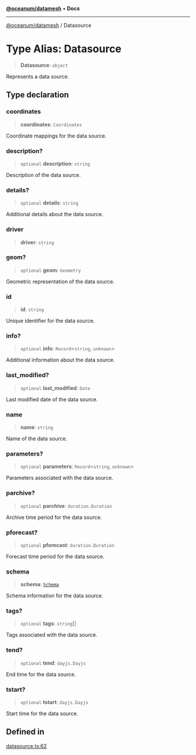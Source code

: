 [**@oceanum/datamesh**](../README.md) • **Docs**

***

[@oceanum/datamesh](../packages.md) / Datasource

# Type Alias: Datasource

> **Datasource**: `object`

Represents a data source.

## Type declaration

### coordinates

> **coordinates**: `Coordinates`

Coordinate mappings for the data source.

### description?

> `optional` **description**: `string`

Description of the data source.

### details?

> `optional` **details**: `string`

Additional details about the data source.

### driver

> **driver**: `string`

### geom?

> `optional` **geom**: `Geometry`

Geometric representation of the data source.

### id

> **id**: `string`

Unique identifier for the data source.

### info?

> `optional` **info**: `Record`\<`string`, `unknown`\>

Additional information about the data source.

### last\_modified?

> `optional` **last\_modified**: `Date`

Last modified date of the data source.

### name

> **name**: `string`

Name of the data source.

### parameters?

> `optional` **parameters**: `Record`\<`string`, `unknown`\>

Parameters associated with the data source.

### parchive?

> `optional` **parchive**: `duration.Duration`

Archive time period for the data source.

### pforecast?

> `optional` **pforecast**: `duration.Duration`

Forecast time period for the data source.

### schema

> **schema**: [`Schema`](Schema.md)

Schema information for the data source.

### tags?

> `optional` **tags**: `string`[]

Tags associated with the data source.

### tend?

> `optional` **tend**: `dayjs.Dayjs`

End time for the data source.

### tstart?

> `optional` **tstart**: `dayjs.Dayjs`

Start time for the data source.

## Defined in

[datasource.ts:62](https://github.com/oceanum-io/oceanum-js/blob/9d9da5e1fe7bfe3eb08f728ecb75a0de98f61034/packages/datamesh/src/lib/datasource.ts#L62)
